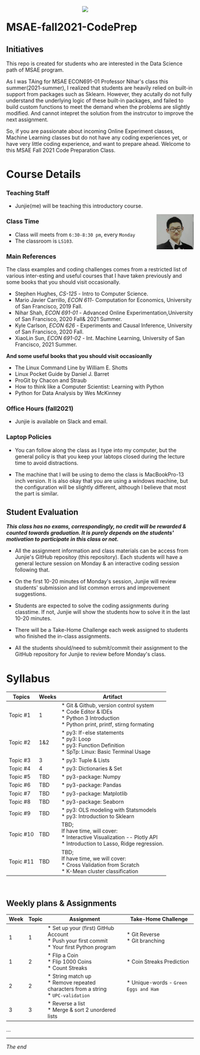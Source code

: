 <img align="right" src="https://media1.giphy.com/media/LMt9638dO8dftAjtco/200.gif" width="300">  

# MSAE-fall2021-CodePrep

## Initiatives
This repo is created for students who are interested in the Data Science path of MSAE program. 

As I was TAing for MSAE ECON691-01 Professor Nihar's class this summer(2021-summer), I realized that students are heavily relied on built-in support from packages such as Sklearn. However, they acutally do not fully understand the underlying logic of these built-in packages, and failed to build custom functions to meet the demand when the problems are slightly modified. And cannot intepret the solution from the instrcutor to improve the next assignment. 

So, if you are passionate about incoming Online Experiment classes, Machine Learning classes but do not have any coding experiences yet, or have very little coding experience, and want to prepare ahead. Welcome to this MSAE Fall 2021 Code Preparation Class.

# Course Details

### Teaching Staff

* Junjie(me) will be teaching this introductory course.
<img align="right" src="./img/junjie.jpg" width="100">

### Class Time
* Class will meets from `6:30-8:30 pm`, every `Monday`
* The classroom is `LS103`.


### Main References

The class examples and coding challenges comes from a restricted list of various inter-esting and useful courses that I have taken previously and some books that you should visit occasionally.
* Stephen Hughes, *CS-125* - Intro to Computer Science.
* Mario Javier Carrillo, *ECON 611*- Computation for Economics, University of San Francisco, 2019 Fall.
* Nihar Shah, *ECON 691-01* - Advanced Online Experimentation,University of San Francisco, 2020 Fall& 2021 Summer.
* Kyle Carlson, *ECON 626* - Experiments and Causal Inference, University of San Francisco, 2020 Fall.
* XiaoLin Sun, *ECON 691-02* - Int. Machine Learning, University of San Francisco, 2021 Summer.

**And some useful books that you should visit occasioanlly**
* The Linux Command Line by William E. Shotts
* Linux Pocket Guide by Daniel J. Barret
* ProGit by Chacon and Straub
* How to think like a Computer Scientist:  Learning with Python
* Python for Data Analysis by Wes McKinney


### Office Hours (fall2021)
* Junjie is available on Slack and email.


### Laptop Policies
* You can follow along the class as I type into my computer, but the general policy is that you keep your labtops closed during the lecture time to avoid distractions. 

* The machine that I will be using to demo the class is MacBookPro-13 inch version. It is also okay that you are using a windows machine, but the configuration will be slightly different, although I believe that most the part is similar. 



## Student Evaluation

***This class has no exams, correspondingly, no credit will be rewarded & counted towards graduation. It is purely depends on the students' motivation to participate in this class or not.***  

* All the assignment information and class materials can be access from Junjie's GitHub repositoy (this repository). Each students will have a general lecture session on Monday & an interactive coding session following that.

* On the first 10-20 minutes of Monday's session, Junjie will review students' submission and list common errors and improvement suggestions. 

* Students are expected to solve the coding assignments during classtime. If not, Junjie will show the students how to solve it in the last 10-20 minutes.  

* There will be a Take-Home Challenge each week assigned to students who finished the in-class assignments. 

* All the students should/need to submit/commit their assignment to the GitHub repository for Junjie to review before Monday's class. 

# Syllabus

| Topics    | Weeks | Artifact                                                                                                                              |
|-----------|-------|---------------------------------------------------------------------------------------------------------------------------------------|
| Topic #1  | 1  | * Git & Github, version control system<br>* Code Editor & IDEs<br>* Python 3 Introduction<br>* Python print, printf, stirng formating |
| Topic #2  | 1&2   | * py3: If-else statements<br>* py3: Loop<br>* py3: Function Definition<br>* SpTp: Linux: Basic Terminal Usage                         |
| Topic #3  | 3   | * py3: Tuple & Lists                                                                                                                  |
| Topic #4  | 4   | * py3: Dictionaries & Set                                                                                                             |
| Topic #5  | TBD   | * py3-package: Numpy                                                                                                                  |
| Topic #6  | TBD   | * py3-package: Pandas                                                                                                                 |
| Topic #7  | TBD   | * py3-package: Matplotlib                                                                                                             |
| Topic #8  | TBD   | * py3-package: Seaborn                                                                                                                |
| Topic #9  | TBD   | * py3: OLS modeling with Statsmodels<br>* py3: Introduction to Sklearn                                                                |
| Topic #10 | TBD   | TBD; <br>If have time, will cover:<br>* Interactive Visualization -- Plotly API<br>* Introduction to Lasso, Ridge regression.         |
| Topic #11 | TBD   | TBD;<br>If have time, we will cover: <br>* Cross Validation from Scratch<br>* K-Mean cluster classification                           |

<br>

## Weekly plans  \& Assignments

| Week | Topic | Assignment                                                                                      | Take-Home Challenge                   |
|------|-------|-------------------------------------------------------------------------------------------------|---------------------------------------|
| 1    | 1     | * Set up your (first) GitHub Account<br>* Push your first commit<br>* Your first Python program | * Git Reverse<br>* Git branching      |
| 1    | 2     | * Flip a Coin<br>* Flip 1000 Coins<br>* Count Streaks                                           | * Coin Streaks Prediction                  |
| 2   | 2     | * String match up<br>* Remove repeated characters from a string<br>* `UPC-validation`           | * Unique-words - `Green Eggs and Ham` |
| 3    | 3     | * Reverse a list<br>* Merge & sort 2 unordered lists                                            |                                       |

...


---
*The end* 




